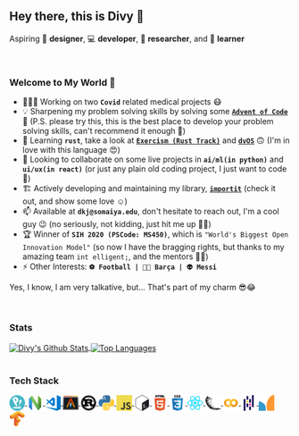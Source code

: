 ## Hey there, this is Divy 👋

Aspiring 🎨 **designer**, 💻 **developer**, 🔭 **researcher**, and 🧠 **learner**

<br />

### Welcome to My World 🙌

- 👨🏻‍💻 Working on two **`Covid`** related medical projects 😷
- 💡 Sharpening my problem solving skills by solving some **[`Advent of Code`](https://github.com/divykj/AdventOfCode)** 🎄 (P.S. please try this, this is the best place to develop your problem solving skills, can't recommend it enough 🙈)
- 🌱 Learning **`rust`**, take a look at **[`Exercism (Rust Track)`](https://github.com/divykj/ExercismRust)** and **[`dvOS`](https://github.com/divykj/dvOS)** 🙃 (I'm in love with this language 😍)
- 👯 Looking to collaborate on some live projects in **`ai/ml(in python)`** and **`ui/ux(in react)`** (or just any plain old coding project, I just want to code 🤷)
- 🏗 Actively developing and maintaining my library, **[`importit`](https://github.com/divykj/importit)** (check it out, and show some love ☺)
- 📫 Available at **`dkj@somaiya.edu`**, don't hesitate to reach out, I'm a cool guy 😉 (no seriously, not kidding, just hit me up 🤙🏻)
- 🏆 Winner of **`SIH 2020 (PSCode: MS450)`**, which is `"World's Biggest Open Innovation Model"` (so now I have the bragging rights, but thanks to my amazing team `int elligent;`, and the mentors 🙌🏻)
- ⚡ Other Interests: **`⚽ Football | 🔵🔴 Barça | 👽 Messi`**

Yes, I know, I am very talkative, but... That's part of my charm 😎😂

<br />

### Stats

<a href="https://github.com/divykj/">
  <img align="center" title="Divy's Github Stats" alt="Divy's Github Stats" src="https://github-readme-stats.vercel.app/api?username=divykj&count_private=true&hide=issues,stars&show_icons=true" />
</a>
<a href="https://github.com/divykj/">
  <img align="center" title="Top Languages" alt="Top Languages" src="https://github-readme-stats.vercel.app/api/top-langs/?username=divykj&hide=jupyter%20notebook&layout=compact" />
</a>

<br />
<br />

### Tech Stack

<a href="https://pop.system76.com/">
  <img align="center" alt="Pop OS" width="28" height="28" src="https://github.com/divykj/divykj/raw/master/icons/popos.png" />
</a>
<a href="https://neovim.io/">
  <img align="center" alt="Neovim" width="28" height="28" src="https://github.com/divykj/divykj/raw/master/icons/neovim.png" />
</a>
<a href="https://code.visualstudio.com/">
  <img align="center" alt="Visual Studio Code" width="28" height="28" src="https://github.com/divykj/divykj/raw/master/icons/vscode.svg" />
</a>
<a href="https://github.com/alacritty/alacritty">
  <img align="center" alt="Alacritty" width="28" height="28" src="https://github.com/divykj/divykj/raw/master/icons/alacritty.png" />
</a>
<a href="https://www.rust-lang.org/">
  <img align="center" alt="Rust" width="28" height="28" src="https://github.com/divykj/divykj/raw/master/icons/rust.svg" />
</a>
<a href="https://www.python.org/">
  <img align="center" alt="Python" width="28" height="28" src="https://github.com/divykj/divykj/raw/master/icons/python.svg" />
</a>
<a href="https://developer.mozilla.org/en-US/docs/Web/JavaScript">
  <img align="center" alt="JavaScript" width="28" height="28" src="https://github.com/divykj/divykj/raw/master/icons/javascript.png" />
</a>
<a href="https://www.gnu.org/software/bash/">
  <img align="center" alt="Bash" width="28" height="28" src="https://github.com/divykj/divykj/raw/master/icons/bash.svg" />
</a>
<a href="https://developer.mozilla.org/en-US/docs/Web/HTML">
  <img align="center" alt="HTML" width="28" height="28" src="https://github.com/divykj/divykj/raw/master/icons/html.png" />
</a>
<a href="https://developer.mozilla.org/en-US/docs/Web/CSS">
  <img align="center" alt="CSS" width="28" height="28" src="https://github.com/divykj/divykj/raw/master/icons/css.png" />
</a>
<a href="https://reactjs.org/">
  <img align="center" alt="React" width="28" height="28" src="https://github.com/divykj/divykj/raw/master/icons/reactjs.svg" />
</a>
<a href="https://flask.palletsprojects.com/en/1.1.x/">
  <img align="center" alt="Flask" width="28" height="28" src="https://github.com/divykj/divykj/raw/master/icons/flask.svg" />
</a>
<a href="https://colab.research.google.com/">
  <img align="center" alt="Google Colab" width="28" height="28" src="https://github.com/divykj/divykj/raw/master/icons/colab.png" />
</a>
<a href="https://pandas.pydata.org/">
  <img align="center" alt="Pandas" width="28" height="28" src="https://github.com/divykj/divykj/raw/master/icons/pandas.png" />
</a>
<a href="https://scikit-learn.org/stable/">
  <img align="center" alt="SciKit-Learn" width="28" height="28" src="https://github.com/divykj/divykj/raw/master/icons/scikit-learn.png" />
</a>
<a href="https://www.tensorflow.org/">
  <img align="center" alt="Tensorflow" width="28" height="28" src="https://github.com/divykj/divykj/raw/master/icons/tensorflow.svg" />
</a>
